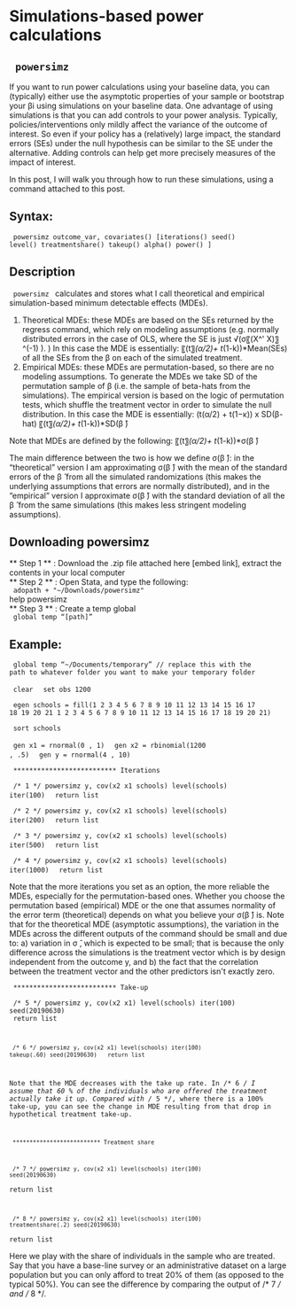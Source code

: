 # Simulations-based power calculations
<code> powersimz </code>   
---

If you want to run power calculations using your baseline data, you can (typically) either use the asymptotic properties of your sample or bootstrap your βi using simulations on your baseline data. One advantage of using simulations is that you can add controls to your power analysis. Typically, policies/interventions only mildly affect the variance of the outcome of interest. So even if your policy has a (relatively) large impact, the  standard errors (SEs) under the null hypothesis can be similar to the SE under the alternative. Adding controls can help get more precisely measures of the impact of interest.  

In this post, I will walk you through how to run these simulations, using a command attached to this post.  

## Syntax:  
  <code> powersimz outcome_var, covariates() [iterations() seed() level() treatmentshare() takeup() alpha() power() ] </code>
    
 ## Description
 <code> powersimz </code>  calculates and stores what I call theoretical and empirical simulation-based minimum detectable effects (MDEs).
 
1. 	Theoretical MDEs: these MDEs are based on the SEs returned by the regress command, which rely on modeling assumptions (e.g. normally distributed errors in the case of OLS, where the SE is just √(σ〖(X^' X)〗^(-1) ). ) In this case the MDE is essentially: 〖(t〗_(α/2)+ t_(1-k))*Mean(SEs) of all the SEs from the β on each of the simulated treatment.
2. 	Empirical MDEs: these MDEs are permutation-based, so there are no modeling assumptions. To generate the MDEs we take SD of the permutation sample of β (i.e. the sample of beta-hats from the simulations). The empirical version is based on the logic of permutation tests, which shuffle the treatment vector in order to simulate the null distribution. In this case the MDE is essentially: (t(α/2) + t(1−κ)) x SD(β-hat) 〖(t〗_(α/2)+ t_(1-k))*SD(β ̂)  

Note that MDEs are defined by the following: 〖(t〗_(α/2)+ t_(1-k))*σ(β ̂)  

The main difference between the two is how we define σ(β ̂): in the “theoretical” version I am approximating σ(β ̂) with the mean of the standard errors of the β ̂  from all the simulated randomizations (this makes the underlying assumptions that errors are normally distributed), and in the “empirical” version I approximate σ(β ̂) with the standard deviation of all the β ̂  from the same simulations (this makes less stringent modeling assumptions).  


## Downloading powersimz
** Step 1 ** : Download the .zip file attached here [embed link], extract the contents in your local 	computer  
** Step 2 ** :  Open Stata, and type the following:  
	<code> adopath + "~/Downloads/powersimz"  </code>  
help powersimz  </code>  
** Step 3 ** : Create a temp global  
	<code> global temp “[path]”</code>  
  
  
## Example:
<code> global temp “~/Documents/temporary” // replace this with the path to whatever folder you want to make your temporary folder  </code> 

<code> clear  </code> 
<code> set obs  1200  </code> 

<code> egen schools = fill(1 2 3 4 5 6 7 8 9 10 11 12 13 14 15 16 17 18 19 20 21 1 2 3 4 5 6 7 8 9 10 11 12 13 14 15 16 17 18 19 20 21)  </code> 

<code> sort schools  </code> 

<code> gen x1 = rnormal(0 , 1)  </code> 
<code> gen x2 = rbinomial(1200 ,  .5)  </code> 
<code> gen y   = rnormal(4 , 10) </code>   

<code> ************************** Iterations </code>   

<code> /* 1 */ powersimz y, cov(x2 x1 schools) level(schools) iter(100)  </code> 
<code> return list  </code> 

<code> /* 2 */ powersimz y, cov(x2 x1 schools) level(schools) iter(200)  </code> 
<code> return list  </code> 

<code> /* 3 */ powersimz y, cov(x2 x1 schools) level(schools) iter(500)  </code> 
<code> return list  </code> 

<code> /* 4 */ powersimz y, cov(x2 x1 schools) level(schools) iter(1000)  </code> 
<code> return list </code>   
	
Note that the more iterations you set as an option, the more reliable the MDEs, especially for the permutation-based ones. Whether you choose the permutation based (empirical) MDE or the one that assumes normality of the error term (theoretical) depends on what you believe your σ(β ̂) is. Note that for the theoretical MDE (asymptotic assumptions), the variation in the MDEs across the different outputs of the command should be small and due to: a) variation in σ ̂, which is expected to be small; that is because the only difference across the simulations is the treatment vector which is by design independent from the outcome y, and b) the fact that the correlation between the treatment vector and the other predictors isn't exactly zero.   

<code> ************************** Take-up </code>  

<code>  /* 5 */ powersimz y, cov(x2 x1) level(schools) iter(100) seed(20190630) </code>  
<code> return list  

<code> /* 6 */ powersimz y, cov(x2 x1) level(schools) iter(100) takeup(.60) seed(20190630) </code>
<code> return list </code>  

Note that the MDE decreases with the take up rate. In /* 6 */ I assume that 60 % of the individuals who are offered the treatment actually take it up. Compared with /* 5 */, where there is a 100% take-up, you can see the change in MDE resulting from that drop in hypothetical treatment take-up.  
 
<code> ************************** Treatment share  </code>   

<code> /* 7 */ powersimz y, cov(x2 x1) level(schools) iter(100)  seed(20190630) </code>  
return list  

<code> /* 8 */ powersimz y, cov(x2 x1) level(schools) iter(100) treatmentshare(.2) seed(20190630) </code>  
return list </code>  


Here we play with the share of individuals in the sample who are treated. Say that you have a base-line survey or an administrative dataset on a large population but you can only afford to treat 20% of them (as opposed to the typical 50%). You can see the difference by comparing the output of /* 7 */ and /* 8 */.  




